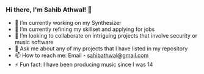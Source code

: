 ### Hi there, I'm Sahib Athwal! 👋

- 🔭 I’m currently working on my Synthesizer 
- 🌱 I’m currently refining my skillset and applying for jobs 
- 👯 I’m looking to collaborate on intriguing projects that involve security or music software
- 💬 Ask me about any of my projects that I have listed in my repository
- 📫 How to reach me: Email - sahibathwal@gmail.com
- ⚡ Fun fact: I have been producing music since I was 14
